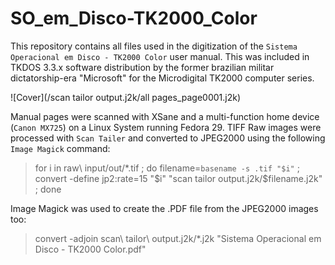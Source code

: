 # SO_em_Disco-TK2000_Color
This repository contains all files used in the digitization of the `Sistema Operacional em Disco - TK2000 Color` user manual. This was included in TKDOS 3.3.x software distribution by the former brazilian militar dictatorship-era "Microsoft" for the Microdigital TK2000 computer series.

![Cover](/scan tailor output.j2k/all pages_page0001.j2k)

Manual pages were scanned with XSane and a multi-function home device (`Canon MX725`) on a Linux System running Fedora 29. TIFF Raw images were processed with `Scan Tailer` and converted to JPEG2000 using the following `Image Magick` command: 

> for i in raw\ input/out/*.tif ; do filename=`basename -s .tif "$i"` ; convert -define jp2:rate=15 "$i" "scan tailor output.j2k/$filename.j2k" ; done

Image Magick was used to create the .PDF file from the JPEG2000 images too:

> convert -adjoin scan\ tailor\ output.j2k/*.j2k "Sistema Operacional em Disco - TK2000 Color.pdf" 
